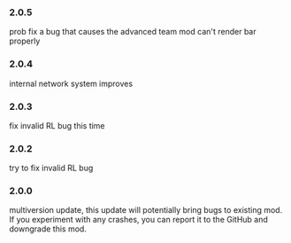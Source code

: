 ### 2.0.5
prob fix a bug that causes the advanced team mod can't render bar properly

### 2.0.4
internal network system improves

### 2.0.3
fix invalid RL bug this time

### 2.0.2
try to fix invalid RL bug

### 2.0.0
multiversion update, this update will potentially bring bugs to existing mod. If you experiment with any crashes, you can report it to the GitHub and downgrade this mod.